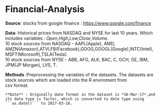 # Financial-Analysis  
  
  **Source**: stocks from google finance : https://www.google.com/finance  
  
  **Data**: Historical prices from NASDAQ and NYSE for last 10 years. Which includes variables : *Open,High,Low,Close,Volume*.  
            10 stock sources from NASDAQ - AAPL(Apple), AMD, AMZN(Amazon),ATVI,FB(Facebook),GOOG,GOOGL(Google),INTC(Intel),  
            MSFT(Microsoft),TSLA(Tesla).  
            10 stock sources from NYSE - ABB, AFG, ALK, BAC, C, GCH, GE, IBM, JPM(JP Morgan), LVS, T.  
            
   
  **Methods** :Preprocessing the variables of the datasets. The datasets are stock sources which are loaded into the R enviroment from  
  csv format.  
      
    **Date** : Originally date format in the dataset is *16-Mar-17*,and its data type is factor, which is converted to date type using  
    ```as.date()``` to 2017-03-16.
  
            
            
 


